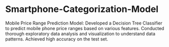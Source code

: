 # Smartphone-Categorization-Model
Mobile Price Range Prediction Model:  Developed a Decision Tree Classifier to predict mobile phone price ranges based on various features. Conducted thorough exploratory data analysis and visualization to understand data patterns. Achieved high accuracy on the test set.
